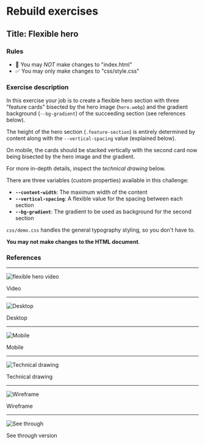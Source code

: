 # Rebuild exercises

## Title: Flexible hero

### Rules

- 🚫 You may _NOT_ make changes to "index.html"
- ✅ You may only make changes to "css/style.css"

### Exercise description

In this exercise your job is to create a flexible hero section with three "feature cards" bisected by the hero image (`hero.webp`) and the gradient background (`--bg-gradient`) of the succeeding section (see references below).

The height of the hero section (`.feature-section`) is entirely determined by content along with the `--vertical-spacing` value (explained below).

On mobile, the cards should be stacked vertically with the second card now being bisected by the hero image and the gradient.

For more in-depth details, inspect the _technical drawing_ below.

There are three variables (custom properties) available in this challenge:

- **`--content-width`**: The maximum width of the content
- **`--vertical-spacing`**: A flexible value for the spacing between each section
- **`--bg-gradient`**: The gradient to be used as background for the second section

`css/demo.css` handles the general typography styling, so you don't have to.

**You may not make changes to the HTML document**.

### References

---

![flexible hero video](readme-assets/flexible-hero.webp "flexible hero video")

Video

---

![Desktop](readme-assets/fh-desktop.webp "Desktop")

Desktop

---

![Mobile](readme-assets/fh-mobile.webp "Mobile")

Mobile

---

![Technical drawing](readme-assets/technical-drawing.webp "Technical drawing")

Technical drawing

---

![Wireframe](readme-assets/challenge-wireframe.webp "Wireframe")

Wireframe

---

![See through](readme-assets/challenge-pesticide.webp "See through")

See through version
